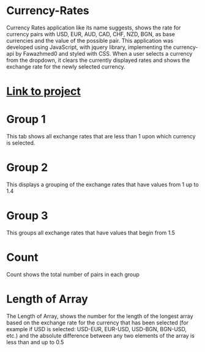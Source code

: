 # Currency-Rates
Currency Rates application like its name suggests, shows the rate for currency pairs with USD, EUR, AUD, CAD, CHF, NZD, BGN, as base currencies and the value of the possible pair.
This application was developed using JavaScript, with jquery library, implementing the currency-api by Fawazhmed0 and styled with CSS. When a user selects a currency from 
the dropdown, it clears the currently displayed rates and shows the exchange rate for the newly selected currency.
# [Link to project](https://currencydisplayrate.000webhostapp.com/)
# Group 1
This tab shows all exchange rates that are less than 1 upon which currency is selected.
# Group 2 
This displays a grouping of the exchange rates that have values from 1 up to 1.4
# Group 3 
This groups all exchange rates that have values that begin from 1.5
# Count
Count shows the total number of pairs in each group
# Length of Array
The Length of Array, shows the number for the length of the longest array based on the exchange rate for the currency that has been selected (for example if USD is selected: USD-EUR, EUR-USD, USD-BGN, BGN-USD, etc.)
and the absolute difference between any two elements of the array is less than and up to 0.5

